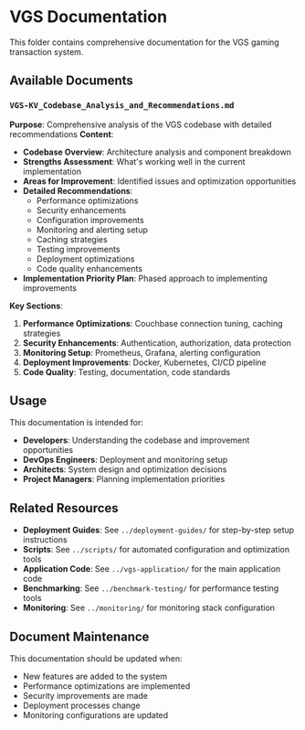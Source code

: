 # VGS Documentation

This folder contains comprehensive documentation for the VGS gaming transaction system.

## Available Documents

### `VGS-KV_Codebase_Analysis_and_Recommendations.md`
**Purpose**: Comprehensive analysis of the VGS codebase with detailed recommendations
**Content**:
- **Codebase Overview**: Architecture analysis and component breakdown
- **Strengths Assessment**: What's working well in the current implementation
- **Areas for Improvement**: Identified issues and optimization opportunities
- **Detailed Recommendations**: 
  - Performance optimizations
  - Security enhancements
  - Configuration improvements
  - Monitoring and alerting setup
  - Caching strategies
  - Testing improvements
  - Deployment optimizations
  - Code quality enhancements
- **Implementation Priority Plan**: Phased approach to implementing improvements

**Key Sections**:
1. **Performance Optimizations**: Couchbase connection tuning, caching strategies
2. **Security Enhancements**: Authentication, authorization, data protection
3. **Monitoring Setup**: Prometheus, Grafana, alerting configuration
4. **Deployment Improvements**: Docker, Kubernetes, CI/CD pipeline
5. **Code Quality**: Testing, documentation, code standards

## Usage

This documentation is intended for:
- **Developers**: Understanding the codebase and improvement opportunities
- **DevOps Engineers**: Deployment and monitoring setup
- **Architects**: System design and optimization decisions
- **Project Managers**: Planning implementation priorities

## Related Resources

- **Deployment Guides**: See `../deployment-guides/` for step-by-step setup instructions
- **Scripts**: See `../scripts/` for automated configuration and optimization tools
- **Application Code**: See `../vgs-application/` for the main application code
- **Benchmarking**: See `../benchmark-testing/` for performance testing tools
- **Monitoring**: See `../monitoring/` for monitoring stack configuration

## Document Maintenance

This documentation should be updated when:
- New features are added to the system
- Performance optimizations are implemented
- Security improvements are made
- Deployment processes change
- Monitoring configurations are updated

